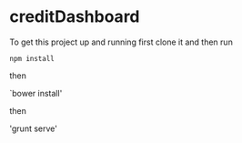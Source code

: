 # creditDashboard

To get this project up and running first clone it and then run

<code>npm install</code>

then

`bower install'

then 

'grunt serve'

